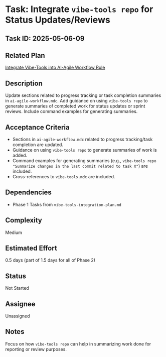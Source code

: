 # Task: Integrate `vibe-tools repo` for Status Updates/Reviews

## Task ID: 2025-05-06-09

## Related Plan

[Integrate Vibe-Tools into AI-Agile Workflow Rule](mdc:docs/plans/vibe-tools-integration-plan.md)

## Description

Update sections related to progress tracking or task completion summaries in `ai-agile-workflow.mdc`. Add guidance on using `vibe-tools repo` to generate summaries of completed work for status updates or sprint reviews. Include command examples for generating summaries.

## Acceptance Criteria

- Sections in `ai-agile-workflow.mdc` related to progress tracking/task completion are updated.
- Guidance on using `vibe-tools repo` to generate summaries of work is added.
- Command examples for generating summaries (e.g., `vibe-tools repo "Summarize changes in the last commit related to task X"`) are included.
- Cross-references to `vibe-tools.mdc` are included.

## Dependencies

- Phase 1 Tasks from `vibe-tools-integration-plan.md`

## Complexity

Medium

## Estimated Effort

0.5 days (part of 1.5 days for all of Phase 2)

## Status

Not Started

## Assignee

Unassigned

## Notes

Focus on how `vibe-tools repo` can help in summarizing work done for reporting or review purposes.

